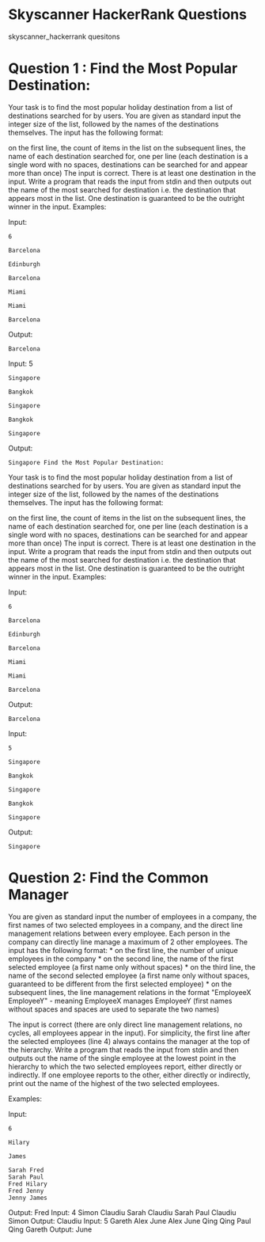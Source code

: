 # Skyscanner HackerRank Questions
skyscanner_hackerrank quesitons
# Question 1 : Find the Most Popular Destination:

Your task is to find the most popular holiday destination from a list of destinations searched for by users. You are given as standard input the integer size of the list, followed by the names of the destinations themselves. The input has the following format:

on the first line, the count of items in the list
on the subsequent lines, the name of each destination searched for, one per line (each destination is a single word with no spaces, destinations can be searched for and appear more than once) The input is correct. There is at least one destination in the input. Write a program that reads the input from stdin and then outputs out the name of the most searched for destination i.e. the destination that appears most in the list. One destination is guaranteed to be the outright winner in the input.
Examples:

Input:

    6
    
    Barcelona
    
    Edinburgh
    
    Barcelona
    
    Miami
    
    Miami
    
    Barcelona
    
Output:

    Barcelona
    
Input:
    5
    
    Singapore
    
    Bangkok
    
    Singapore
    
    Bangkok
    
    Singapore
    
Output:

    Singapore Find the Most Popular Destination:

Your task is to find the most popular holiday destination from a list of destinations searched for by users. You are given as standard input the integer size of the list, followed by the names of the destinations themselves. The input has the following format:

on the first line, the count of items in the list
on the subsequent lines, the name of each destination searched for, one per line (each destination is a single word with no spaces, destinations can be searched for and appear more than once) The input is correct. There is at least one destination in the input. Write a program that reads the input from stdin and then outputs out the name of the most searched for destination i.e. the destination that appears most in the list. One destination is guaranteed to be the outright winner in the input.
Examples:

Input:

    6
    
    Barcelona
    
    Edinburgh
    
    Barcelona
    
    Miami
    
    Miami
    
    Barcelona
    
Output:

    Barcelona
    
Input:

    5
    
    Singapore
    
    Bangkok
    
    Singapore
    
    Bangkok
    
    Singapore
    
Output:

    Singapore
    
    
# Question 2: Find the Common Manager

You are given as standard input the number of employees in a company, the first names of two selected employees in a company, and the direct line management relations between every employee. Each person in the company can directly line manage a maximum of 2 other employees. The input has the following format: * on the first line, the number of unique employees in the company * on the second line, the name of the first selected employee (a first name only without spaces) * on the third line, the name of the second selected employee (a first name only without spaces, guaranteed to be different from the first selected employee) * on the subsequent lines, the line management relations in the format "EmployeeX EmployeeY" - meaning EmployeeX manages EmployeeY (first names without spaces and spaces are used to separate the two names)

The input is correct (there are only direct line management relations, no cycles, all employees appear in the input). For simplicity, the first line after the selected employees (line 4) always contains the manager at the top of the hierarchy. Write a program that reads the input from stdin and then outputs out the name of the single employee at the lowest point in the hierarchy to which the two selected employees report, either directly or indirectly. If one employee reports to the other, either directly or indirectly, print out the name of the highest of the two selected employees.

Examples:

Input:

    6
    
    Hilary
    
    James
    
    Sarah Fred
    Sarah Paul
    Fred Hilary
    Fred Jenny
    Jenny James
Output:
    Fred
Input:
    4
    Simon
    Claudiu
    Sarah Claudiu
    Sarah Paul
    Claudiu Simon
Output:
    Claudiu 
Input:
    5
    Gareth
    Alex
    June Alex
    June Qing
    Qing Paul
    Qing Gareth
Output:
    June
 
 
